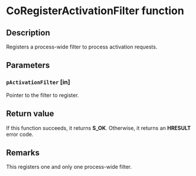 # CoRegisterActivationFilter function

## Description

Registers a process-wide filter to process activation requests.

## Parameters

### `pActivationFilter` [in]

Pointer to the filter to register.

## Return value

If this function succeeds, it returns **S_OK**. Otherwise, it returns an **HRESULT** error code.

## Remarks

This registers one and only one process-wide filter.